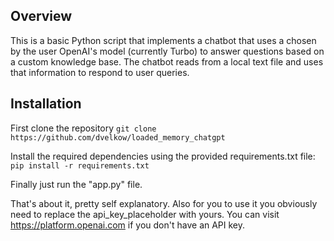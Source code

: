 ## Overview
This is a basic Python script that implements a chatbot that uses a chosen by the user OpenAI's model (currently Turbo) to answer questions based on a custom knowledge base. The chatbot reads from a local text file and uses that information to respond to user queries.

## Installation

First clone the repository
`git clone https://github.com/dvelkow/loaded_memory_chatgpt`

Install the required dependencies using the provided requirements.txt file:
`pip install -r requirements.txt`

Finally just run the "app.py" file. 

That's about it, pretty self explanatory. Also for you to use it you obviously need to replace the api_key_placeholder with yours. You can visit https://platform.openai.com if you don't have an API key.

